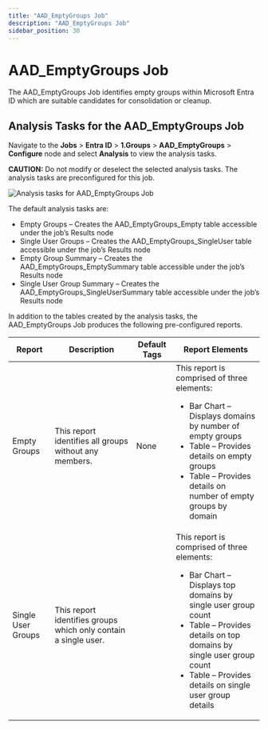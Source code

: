 ```yaml
---
title: "AAD_EmptyGroups Job"
description: "AAD_EmptyGroups Job"
sidebar_position: 30
---
```


# AAD_EmptyGroups Job

The AAD_EmptyGroups Job identifies empty groups within Microsoft Entra ID which are suitable
candidates for consolidation or cleanup.

## Analysis Tasks for the AAD_EmptyGroups Job

Navigate to the **Jobs** > **Entra ID** > **1.Groups** > **AAD_EmptyGroups** > **Configure** node
and select **Analysis** to view the analysis tasks.

**CAUTION:** Do not modify or deselect the selected analysis tasks. The analysis tasks are
preconfigured for this job.

![Analysis tasks for AAD_EmptyGroups Job](/img/product_docs/accessanalyzer/11.6/solutions/entraid/groups/emptygroupsanalysis.webp)

The default analysis tasks are:

- Empty Groups – Creates the AAD_EmptyGroups_Empty table accessible under the job’s Results node
- Single User Groups – Creates the AAD_EmptyGroups_SingleUser table accessible under the job’s
  Results node
- Empty Group Summary – Creates the AAD_EmptyGroups_EmptySummary table accessible under the job’s
  Results node
- Single User Group Summary – Creates the AAD_EmptyGroups_SingleUserSummary table accessible under
  the job’s Results node

In addition to the tables created by the analysis tasks, the AAD_EmptyGroups Job produces the
following pre-configured reports.

| Report             | Description                                                     | Default Tags | Report Elements                                                                                                                                                                                                                                                    |
| ------------------ | --------------------------------------------------------------- | ------------ | ------------------------------------------------------------------------------------------------------------------------------------------------------------------------------------------------------------------------------------------------------------------ |
| Empty Groups       | This report identifies all groups without any members.          | None         | This report is comprised of three elements: <ul><li>Bar Chart – Displays domains by number of empty groups</li><li>Table – Provides details on empty groups</li><li>Table – Provides details on number of empty groups by domain</li></ul>                         |
| Single User Groups | This report identifies groups which only contain a single user. |              | This report is comprised of three elements: <ul><li>Bar Chart – Displays top domains by single user group count</li><li>Table – Provides details on top domains by single user group count</li><li>Table – Provides details on single user group details</li></ul> |

